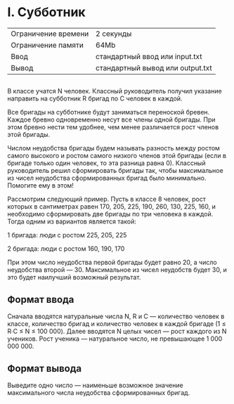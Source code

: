 <div class="problem-statement">
   <div class="header">
      <h1 class="title">I. Субботник</h1>
      <table>
         <tr class="time-limit">
            <td class="property-title">Ограничение времени</td>
            <td>2&nbsp;секунды</td>
         </tr>
         <tr class="memory-limit">
            <td class="property-title">Ограничение памяти</td>
            <td>64Mb</td>
         </tr>
         <tr class="input-file">
            <td class="property-title">Ввод</td>
            <td colspan="1">стандартный ввод или input.txt</td>
         </tr>
         <tr class="output-file">
            <td class="property-title">Вывод</td>
            <td colspan="1">стандартный вывод или output.txt</td>
         </tr>
      </table>
   </div>
   <h2></h2>
   <div class="legend"><span style="">
         <p>В классе учатся N человек. Классный руководитель получил указание направить на субботник R бригад по С человек в каждой.</p></span><p>Все бригады на субботнике будут заниматься переноской бревен. Каждое бревно одновременно несут все члены одной бригады. При
         этом бревно нести тем удобнее, чем менее различается рост членов этой бригады.
      </p>
      <p>Числом неудобства бригады будем называть разность между ростом самого высокого и ростом самого низкого членов этой бригады
         (если в бригаде только один человек, то эта разница равна 0). Классный руководитель решил сформировать бригады так, чтобы
         максимальное из чисел неудобства сформированных бригад было минимально. Помогите ему в этом!
      </p>
      <p>Рассмотрим следующий пример. Пусть в классе 8 человек, рост которых в сантиметрах равен 170, 205, 225, 190, 260, 130, 225,
         160, и необходимо сформировать две бригады по три человека в каждой. Тогда одним из вариантов является такой:
      </p>
      <p>1 бригада: люди с ростом 225, 205, 225</p>
      <p>2 бригада: люди с ростом 160, 190, 170</p>
      <p>При этом число неудобства первой бригады будет равно 20, а число неудобства второй — 30. Максимальное из чисел неудобств будет
         30, и это будет наилучший возможный результат.
      </p>
   </div>
   <h2>Формат ввода</h2>
   <div class="input-specification"><span style="">
         <p>Сначала вводятся натуральные числа N, R и C — количество человек в классе, количество бригад и количество человек в каждой
            бригаде (1 ≤ R∙C ≤ N ≤ 100 000). Далее вводятся N целых чисел — рост каждого из N учеников. Рост ученика — натуральное число,
            не превышающее 1 000 000 000.
         </p></span><p></p>
   </div>
   <h2>Формат вывода</h2>
   <div class="output-specification"><span style="">
         <p>Выведите одно число — наименьше возможное значение максимального числа неудобства сформированных бригад.</p></span><p></p>
   </div>
